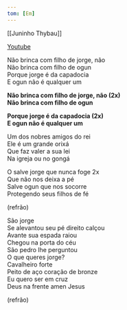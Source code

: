 ```yaml
---
tom: [Em]
---
```


[[Juninho Thybau]]

[Youtube](https://www.youtube.com/watch?v=QW1KMGh-aVM)

Não brinca com filho de jorge, não  
Não brinca com filho de ogun  
Porque jorge é da capadocia  
E ogun não é qualquer um  

**Não brinca com filho de jorge, não    (2x)  
Não brinca com filho de ogun**  

**Porque jorge é da capadocia         (2x)  
E ogun não é qualquer um**  

Um dos nobres amigos do rei  
Ele é um grande orixá  
Que faz valer a sua lei  
Na igreja ou no gongá  

O salve jorge que nunca foge        2x  
Que não nos deixa a pé  
Salve ogun que nos socorre  
Protegendo seus filhos de fé  

(refrão)  

São jorge  
Se alevantou seu pé direito calçou  
Avante sua espada raiou  
Chegou na porta do céu  
São pedro lhe perguntou  
O que queres jorge?  
Cavalheiro forte  
Peito de aço coração de bronze  
Eu quero ser em cruz  
Deus na frente amen Jesus  

(refrão)  